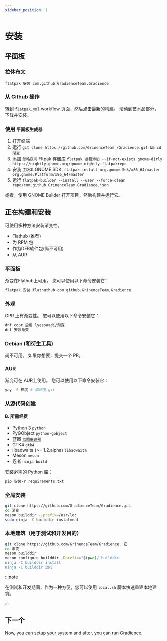```yaml
---
sidebar_position: 1
---
```


# 安装

## 平面板

### 拉休布文

```shell
flatpak 安装 com.github.GradienceTeam.Gradience
```

### 从 Github 操作

转到 [`flatpak.yml`](https://github.com/GradienceTeam/Gradience/actions/workflows/flatpak.yml) workflow 页面，然后点击最新的构建。 滚动到艺术品部分，下载并安装。

### 使用 `平面板生成器`

1. 打开终端
2. 运行 `git clone https://github.com/GrinenceTeam /Gradience.git && cd 渐变`
3. 添加 `忽略夜间` Fltpak 存储库 `flatpak 远程添加 --if-not-exists gnome-dirly https://nightly.gnome.org/gnome-nightly.flatpakrepo`
4. 安装 `主版本` GNOME SDK: `flatpak install org.gnome.Sdk/x86_64/master org.gnome.Platform/x86_64/master`
5. 运行 `flatpak-builder --install --user --force-clean repo/com.github.GrinenceTeam.Gradience.json`

或者，使用 GNOME Builder 打开项目，然后构建并运行它。

## 正在构建和安装

可使用多种方法安装渐变性。

- Flathub (推荐)
- 为 RPM 包
- 作为DEB软件包(尚不可用)
- 从 AUR

### 平面板

渐变在Flathub上可用。 您可以使用以下命令安装它：

```bash
flatpak 安装 flathuthub com.github.GrinenceTeam.Gradience
```

### 外观

GPR 上有渐变性。 您可以使用以下命令安装它：

```bash
dnf copr 启用 lyessaadi/渐变
dnf 安装渐变
```

### Debian (和衍生工具)

尚不可用。 如果你想要，提交一个 PR。

### AUR

渐变可在 AUR上使用。 您可以使用以下命令安装它：

```bash
yay -S 梯度 # 或梯度 git
```

### 从源代码创建

#### B. 所需经费

- Python 3 `python`
- PyGObject `python-gobject`
- 蓝图 [`蓝图编译器`](https://jwestman.pages.gitlab.gnome.org/blueprint-compiler/setup.html)
- GTK4 `gtk4`
- libadwaita (>= 1.2.alpha) `libadwaita`
- Meson `meson`
- 忍者 `ninja build`

安装必需的 Python 库：

```sh
pip 安装-r requirements.txt
```

### 全局安装

```sh
git clone https://github.com/GradienceTeam/Gradience.git
cd 渐变
meson builddir --prefix=/usr/loc
sudo ninja -C builddir instalment
```

### 本地建筑（用于测试和开发目的）

```sh
git clone https://github.com/GrinenceTeam/Gradience. 它
cd 渐变
meson builddir
meson configure builddir -Dprefix="$(pwd)/ builddir
ninja -C builddir install
ninja -C builddir 运行
```

:::note

在测试和开发期间，作为一种方便，您可以使用 `local.sh` 脚本快速重建本地建筑。

:::

## 下一个

Now, you can [setup](/docs/setup) your system and after, you can run Gradience.
